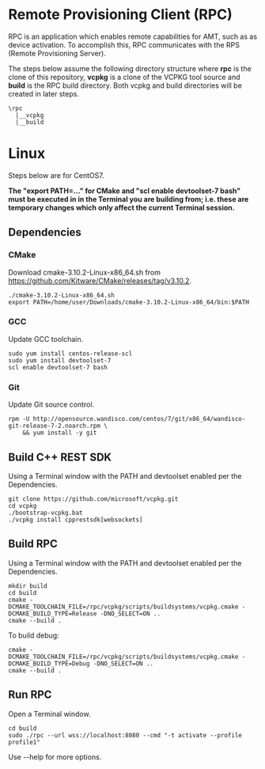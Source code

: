 # Remote Provisioning Client (RPC)

RPC is an application which enables remote capabilities for AMT, such as as device activation. To accomplish this, RPC communicates with the RPS (Remote Provisioning Server).

The steps below assume the following directory structure where **rpc** is the clone of this repository, **vcpkg** is a clone of the VCPKG tool source and **build** is the RPC build directory. Both vcpkg and build directories will be created in later steps.

```
\rpc
  |__vcpkg
  |__build
```

# Linux

Steps below are for CentOS7.

**The "export PATH=..." for CMake and "scl enable devtoolset-7 bash" must be executed in in the Terminal you are building from; i.e. these are temporary changes which only affect the current Terminal session.**

## Dependencies

### CMake
Download cmake-3.10.2-Linux-x86_64.sh from https://github.com/Kitware/CMake/releases/tag/v3.10.2.
    
```
./cmake-3.10.2-Linux-x86_64.sh
export PATH=/home/user/Downloads/cmake-3.10.2-Linux-x86_64/bin:$PATH
```

### GCC
Update GCC toolchain.

```
sudo yum install centos-release-scl
sudo yum install devtoolset-7
scl enable devtoolset-7 bash
```

### Git
Update Git source control.
```
rpm -U http://opensource.wandisco.com/centos/7/git/x86_64/wandisco-git-release-7-2.noarch.rpm \
    && yum install -y git
```

## Build C++ REST SDK

Using a Terminal window with the PATH and devtoolset enabled per the Dependencies.

```
git clone https://github.com/microsoft/vcpkg.git
cd vcpkg
./bootstrap-vcpkg.bat
./vcpkg install cpprestsdk[websockets]
```

## Build RPC

Using a Terminal window with the PATH and devtoolset enabled per the Dependencies.

```
mkdir build
cd build
cmake -DCMAKE_TOOLCHAIN_FILE=/rpc/vcpkg/scripts/buildsystems/vcpkg.cmake -DCMAKE_BUILD_TYPE=Release -DNO_SELECT=ON ..
cmake --build .
```

To build debug:
```
cmake -DCMAKE_TOOLCHAIN_FILE=/rpc/vcpkg/scripts/buildsystems/vcpkg.cmake -DCMAKE_BUILD_TYPE=Debug -DNO_SELECT=ON ..
cmake --build .
```

## Run RPC

Open a Terminal window.

```
cd build
sudo ./rpc --url wss://localhost:8080 --cmd "-t activate --profile profile1"
```

Use --help for more options.
